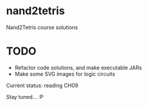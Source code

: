# nand2tetris
Nand2Tetris course solutions

# TODO
- Refactor code solutions, and make executable JARs
- Make some SVG images for logic circuits

Current status: reading CH09

Stay tuned... :P
